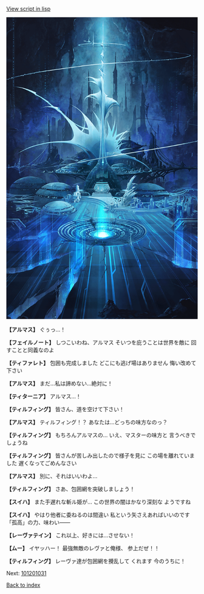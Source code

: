 [View script in lisp](../scripts/101201023.txt)

![profound_nolight.png](../images/backgrounds/profound_nolight.png)

**【アルマス】**
ぐぅっ…！

**【フェイルノート】**
しつこいわね、アルマス
そいつを庇うことは世界を敵に
回すことと同義なのよ

**【ティファレト】**
包囲も完成しました
どこにも逃げ場はありません
悔い改めて下さい

**【アルマス】**
まだ…私は諦めない…絶対に！

**【ティターニア】**
アルマス…！

**【ティルフィング】**
皆さん、道を空けて下さい！

**【アルマス】**
ティルフィング！？
あなたは…どっちの味方なのっ？

**【ティルフィング】**
もちろんアルマスの…
いえ、マスターの味方と
言うべきでしょうね

**【ティルフィング】**
皆さんが苦しみ出したので様子を見に
この場を離れていました
遅くなってごめんなさい

**【アルマス】**
別に、それはいいわよ…

**【ティルフィング】**
さあ、包囲網を突破しましょう！

**【スイハ】**
また手遅れな斬ル姫が…
この世界の闇はかなり深刻な
ようですね

**【スイハ】**
やはり他者に委ねるのは間違い
私という矢さえあればいいのです
「孤高」の力、味わい――

**【レーヴァテイン】**
これ以上、好きには…させない！

**【ムー】**
イヤッハー！
最強無敵のレヴァと俺様、
参上だぜ！！

**【ティルフィング】**
レーヴァ達が包囲網を攪乱して
くれます
今のうちに！

Next: [101201031](101201031.md)

[Back to index](index.md)
